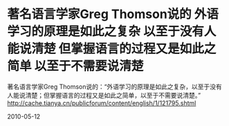# 著名语言学家Greg Thomson说的 外语学习的原理是如此之复杂 以至于没有人能说清楚 但掌握语言的过程又是如此之简单 以至于不需要说清楚





著名语言学家Greg Thomson说的：“外语学习的原理是如此之复杂，以至于没有人能说清楚；但掌握语言的过程又是如此之简单，以至于不需要说清楚。”
http://cache.tianya.cn/publicforum/content/english/1/121795.shtml



2010-05-12